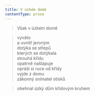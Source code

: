 ```yaml
---
title: V úzkém domě
contentType: prose
---
```


> Však v úzkém domě

> vyváto  
> a uvnitř jeroným  
> dotýká se střepů  
> kterých se dotýkala  
> strouhá křídu  
> opatrně našlapuje  
> opráší si ruce od křídy  
> vyjde z domu  
> zákonný snímatel otisků

> obehnal úzký dům křídovým kruhem
